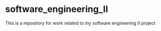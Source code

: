 # software_engineering_II
This is a repository for work related to my software engineering II project
